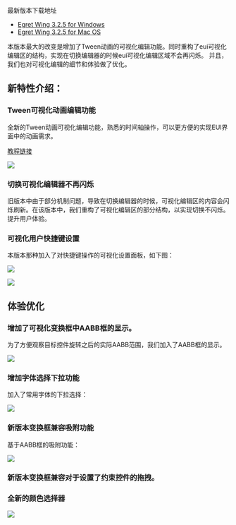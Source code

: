 
最新版本下载地址

- [Egret Wing 3.2.5 for Windows](http://tool.egret-labs.org/EgretWing/electron/EgretWing-v3.2.5.exe?d=0707)
- [Egret Wing 3.2.5 for Mac OS](http://tool.egret-labs.org/EgretWing/electron/EgretWing-v3.2.5.dmg?d=0707)

本版本最大的改变是增加了Tween动画的可视化编辑功能。同时重构了eui可视化编辑区的结构，实现在切换编辑器的时候eui可视化编辑区域不会再闪烁。
并且，我们也对可视化编辑的细节和体验做了优化。

## 新特性介绍：

### Tween可视化动画编辑功能

全新的Tween动画可视化编辑功能，熟悉的时间轴操作，可以更方便的实现EUI界面中的动画需求。

[教程链接](../../../Wing/editor/animation/README.md)

![](7.gif)

### 切换可视化编辑器不再闪烁

旧版本中由于部分机制问题，导致在切换编辑器的时候，可视化编辑区的内容会闪烁刷新。在该版本中，我们重构了可视化编辑区的部分结构，以实现切换不闪烁。提升用户体验。

### 可视化用户快捷键设置

本版本那种加入了对快捷键操作的可视化设置面板，如下图：

![](2.png)

![](1.png)

## 体验优化

### 增加了可视化变换框中AABB框的显示。

为了方便观察目标控件旋转之后的实际AABB范围，我们加入了AABB框的显示。

![](3.gif)

### 增加字体选择下拉功能

加入了常用字体的下拉选择：

![](4.png)

### 新版本变换框兼容吸附功能

基于AABB框的吸附功能：

![](5.gif)

### 新版本变换框兼容对于设置了约束控件的拖拽。

### 全新的颜色选择器

![](6.png)
